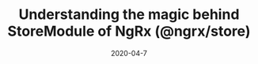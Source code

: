 ---
title: Understanding the magic behind StoreModule of NgRx (@ngrx/store)
publication: https://indepth.dev/understanding-the-magic-behind-ngrx-store/
date: 2020-04-7
published: true
slug: /blog/ngrxstore
tags: ["angular", "ngrx", "publication: inDepth.dev"]
isSample: true
---